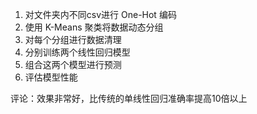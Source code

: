 1. 对文件夹内不同csv进行 One-Hot 编码
2. 使用 K-Means 聚类将数据动态分组
3. 对每个分组进行数据清理
4. 分别训练两个线性回归模型
5. 组合这两个模型进行预测
6. 评估模型性能

评论：效果非常好，比传统的单线性回归准确率提高10倍以上
